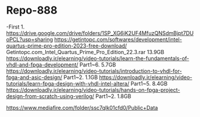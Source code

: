 # Repo-888
-First
1.
https://drive.google.com/drive/folders/1SP_XG6jK2UF4MfuzQNSdmBjpt7DUoPCL?usp=sharing
https://getintopc.com/softwares/development/intel-quartus-prime-pro-edition-2023-free-download/   Getintopc.com_Intel_Quartus_Prime_Pro_Edition_22.3.rar   13.9GB
https://downloadly.ir/elearning/video-tutorials/learn-the-fundamentals-of-vhdl-and-fpga-development/     Part1~6.      5.7GB
https://downloadly.ir/elearning/video-tutorials/introduction-to-vhdl-for-fpga-and-asic-design/           Part1~2.      1.1GB
https://downloadly.ir/elearning/video-tutorials/learn-fpga-design-with-vhdl-intel-altera/                Part1~5.      8.4GB
https://downloadly.ir/elearning/video-tutorials/hands-on-fpga-project-design-from-scratch-using-verilog/ Part1~2.      1.8GB

https://www.mediafire.com/folder/ssc7qlk01cfd0/Public+Data
